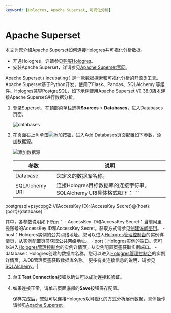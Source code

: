 ```yaml
---
keyword: [Hologres, Apache Superset, 可视化分析]
---
```


# Apache Superset

本文为您介绍Apache Superset如何连接Hologres并可视化分析数据。

-   开通Hologres，详请参见[购买Hologres](/intl.zh-CN/准备工作/购买Hologres.md)。
-   安装Apache Superset，详请参见[Apache Superset官网](https://superset.apache.org/resources)。

Apache Superset \( incubating \) 是一款数据探索和可视化分析的开源BI工具。Apache Superset基于Python开发，使用了Flask、Pandas、SQLAlchemy 等组件。Hologres兼容PostgreSQL，如下示例使用Apache Superset V0.38.0版本连接Apache Superset进行数据分析。

1.  登录Superset，在顶部菜单栏选择**Sources** \> **Databases**，进入Databases页面。

    ![databases](https://static-aliyun-doc.oss-accelerate.aliyuncs.com/assets/img/zh-CN/7412260161/p224572.png)

2.  在页面右上角单击![添加](https://static-aliyun-doc.oss-accelerate.aliyuncs.com/assets/img/zh-CN/7412260161/p224576.png)按钮，进入Add Databases页面配置如下参数，添加数据源。

    ![添加数据源](https://static-aliyun-doc.oss-accelerate.aliyuncs.com/assets/img/zh-CN/7412260161/p224628.png)

    |参数|说明|
    |--|--|
    |Database|您定义的数据库名称。|
    |SQLAlchemy URI|连接Hologres目标数据库的连接字符串。SQLAlchemy URI具体格式如下：    ```
postgresql+psycopg2://{AccessKey ID}:{AccessKey Secret}@{host}:{port}/{database}
    ```

其中，各参数说明如下所示：    -   AccessKey ID和AccessKey Secret：当前阿里云账号的AccessKey ID和AccessKey Secret。获取方式请参见[创建访问密钥](/intl.zh-CN/准备工作/准备阿里云账号.md)。
    -   host：Hologres实例的公共网络地址。您可以进入[Hologres管理控制台](https://hologram.console.aliyun.com/#/instance)的实例详情页，从实例配置页签获取公共网络地址。
    -   port：Hologres实例的端口。您可以进入[Hologres管理控制台](https://hologram.console.aliyun.com/#/instance)的实例详情页，从实例配置页签获取实例端口。
    -   database：Hologres创建的数据库名称。您可以进入[Hologres管理控制台](https://hologram.console.aliyun.com/#/instance)的实例详情页，从DB管理页签获取数据库名称。
更多有关连接信息的说明，请参见[SQLAlchemy](https://docs.sqlalchemy.org/en/12/core/engines.html#postgresql)。|

3.  单击**Test Connection**按钮以确认可以成功连接和验证。

4.  如果连接正常，请单击页面底部的**Save**按钮保存配置。

    保存完成后，您就可以连接Hologres以可视化的方式分析展示数据，具体操作请参见[Apache Superset](https://superset.apache.org/docs/databases/postgres)。


